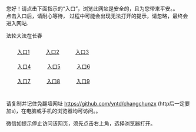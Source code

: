 您好！请点击下面指示的“入口”，浏览此网站是安全的，且为您带来平安。。 <br/>
点击入口后，请耐心等待， 过程中可能会出现无法打开的提示，请忽略，最终会进入网站. </br>

法轮大法在长春<br/>
<div style="padding:10px"><a style="margin:20px" target="_blank" href="https://do5q1ugl20lja.cloudfront.net/2Qpsp?gjdcyrqe" id="ccLink1" rel="nofollow">入口1</a> <a target="_blank" style="margin:20px" href="https://d7nngy4ou4cvr.cloudfront.net/2Qpsp?mabqbebb" id="ccLink2" rel="nofollow">入口2</a> <a style="margin:20px" target="_blank" href="https://d2yl8aqcl2l5am.cloudfront.net/2Qpsp?esxug" id="ccLink3" rel="nofollow">入口3</a></div>

<div style="padding:10px" ><a style="margin:20px" target="_blank" href="https://do5q1ugl20lja.cloudfront.net/2Qpsp?gjdcyrqe" id="ccLink4" rel="nofollow">入口4</a> <a style="margin:20px" href="https://d7nngy4ou4cvr.cloudfront.net/2Qpsp?mabqbebb" target="_blank" id="ccLink5" rel="nofollow">入口5</a> <a style="margin:20px" href="https://d2yl8aqcl2l5am.cloudfront.net/2Qpsp?esxug" target="_blank" id="ccLink6" rel="nofollow">入口6</a></div>

<div style="padding:10px"><a style="margin:20px" target="_blank" href="https://do5q1ugl20lja.cloudfront.net/2Qpsp?gjdcyrqe" id="ccLink7" rel="nofollow">入口7</a> <a style="margin:20px" href="https://d7nngy4ou4cvr.cloudfront.net/2Qpsp?mabqbebb" target="_blank" id="ccLink8" rel="nofollow">入口8</a> <a style="margin:20px" target="_blank" href="https://d2yl8aqcl2l5am.cloudfront.net/2Qpsp?esxug" id="ccLink9" rel="nofollow">入口9</a></div>

<br/>



请复制并记住免翻墙网址 https://github.com/yntd/changchunzx (http后一定要加s)，在电脑或手机的浏览器均可访问。。<br/>

微信如提示停止访问该网页，须先点击右上角，选择浏览器打开。
